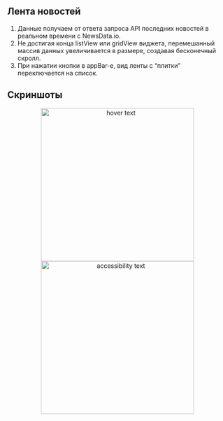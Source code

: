 ## Лента новостей

1. Данные получаем от ответа запроса API последних новостей в реальном времени с NewsData.io.
2. Не достигая конца listView или gridView виджета, перемешанный массив данных увеличивается в размере, создавая бесконечный скролл.
3. При нажатии кнопки в appBar-е, вид ленты с “плитки” переключается на список.

## Скриншоты

<p align="center">
  <img src="https://github.com/akhmetbeks/Newsline/tree/main/assets/screenshot_1.png" width="350" title="hover text">
  <img src="https://github.com/akhmetbeks/Newsline/tree/main/assets/screenshot_2.png" width="350" alt="accessibility text">
</p>
